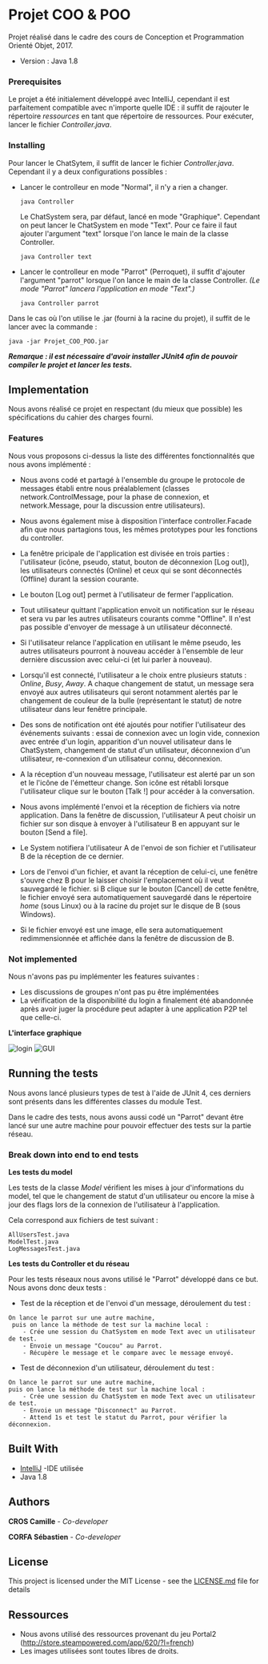 # Projet COO & POO

Projet réalisé dans le cadre des cours de Conception et Programmation
 Orienté Objet, 2017. 
 * Version : Java 1.8

### Prerequisites

Le projet a été initialement développé avec IntelliJ, cependant il est
parfaitement compatible avec n'importe quelle IDE : il suffit de rajouter
le répertoire *ressources* en tant que répertoire de ressources.
Pour exécuter, lancer le fichier *Controller.java*.

### Installing
 
Pour lancer le ChatSytem, il suffit de lancer le fichier *Controller.java*.
Cependant il y a deux configurations possibles :

  * Lancer le controlleur en mode "Normal", il n'y a rien a changer.
    ```
    java Controller
     ```
    Le ChatSystem sera, par défaut, lancé en mode "Graphique".
    Cependant on peut lancer le ChatSystem en mode "Text".
    Pour ce faire il faut ajouter l'argument "text" lorsque l'on lance
    le main de la classe Controller.
    ```
    java Controller text
     ```

  * Lancer le controlleur en mode "Parrot" (Perroquet), il suffit
    d'ajouter l'argument "parrot" lorsque l'on lance le main de la classe
    Controller. *(Le mode "Parrot" lancera l'application en mode "Text".)*
    ```
    java Controller parrot
    ```
Dans le cas où l'on utilise le .jar (fourni à la racine du projet), il
suffit de le lancer avec la commande :

```
java -jar Projet_COO_POO.jar
```

***Remarque : il est nécessaire d'avoir installer JUnit4 afin de pouvoir
compiler le projet et lancer les tests.***

## Implementation

Nous avons réalisé ce projet en respectant (du mieux que possible) les
spécifications du cahier des charges fourni.

### Features

Nous vous proposons ci-dessus la liste des différentes fonctionnalités
que nous avons implémenté :
  * Nous avons codé et partagé à l'ensemble du groupe le protocole de
    messages établi entre nous préalablement
    (classes network.ControlMessage, pour la
    phase de connexion, et network.Message, pour la discussion entre
    utilisateurs).

  * Nous avons également mise à disposition l'interface controller.Facade afin que
    nous partagions tous, les mêmes prototypes pour les fonctions du controller.

  * La fenêtre pricipale de l'application est divisée en trois parties :
    l'utilisateur (icône, pseudo, statut, bouton de déconnexion [Log out]),
    les utilisateurs connectés (Online) et ceux qui se sont déconnectés
    (Offline) durant la session courante.

  * Le bouton [Log out] permet à l'utilisateur de fermer l'application.

  * Tout utilisateur quittant l'application envoit un notification sur
    le réseau et sera vu par les autres utilisateurs courants comme
    "Offline". Il n'est pas possible d'envoyer de message à un
    utilisateur déconnecté.

  * Si l'utilisateur relance l'application
    en utilisant le même pseudo, les autres utilisateurs
    pourront à nouveau accéder à l'ensemble de leur dernière discussion
    avec celui-ci (et lui parler à nouveau).

  * Lorsqu'il est connecté, l'utilisateur a le choix entre plusieurs
    statuts : *Online*, *Busy*, *Away*. A chaque changement de statut,
    un message sera envoyé aux autres utilisateurs qui seront notamment
    alertés par le changement de couleur de la bulle (représentant le
    statut) de notre utilisateur dans leur fenêtre principale.

  * Des sons de notification ont été ajoutés pour notifier l'utilisateur
    des événements suivants : essai de connexion avec un login vide,
    connexion avec entrée d'un login, apparition d'un nouvel utilisateur
    dans le ChatSystem, changement de statut d'un utilisateur,
    déconnexion d'un utilisateur, re-connexion d'un
    utilisateur connu, déconnexion.

  * A la réception d'un nouveau message, l'utilisateur est alerté par un
    son et le l'icône de l'émetteur change. Son icône est rétabli lorsque
    l'utilisateur clique sur le bouton [Talk !] pour accéder à la
    conversation.

  * Nous avons implémenté l'envoi et la réception de fichiers via notre
    application. Dans la fenêtre de discussion, l'utilisateur A peut choisir
    un fichier sur son disque à envoyer à l'utilisateur B en appuyant sur
    le bouton [Send a file].

  * Le System notifiera l'utilisateur A de l'envoi de son fichier et
    l'utilisateur B de la réception de ce dernier.

  * Lors de l'envoi d'un fichier, et avant la réception de celui-ci, une
    fenêtre s'ouvre chez B pour le laisser choisir l'emplacement où il
    veut sauvegardé le fichier. si B clique sur le bouton [Cancel] de
    cette fenêtre, le fichier envoyé sera automatiquement sauvegardé dans
    le répertoire *home* (sous Linux) ou à la racine du projet sur le
    disque de B (sous Windows).

  * Si le fichier envoyé est une image, elle sera automatiquement
    redimmensionnée et affichée dans la fenêtre de discussion de B.


### Not implemented

Nous n'avons pas pu implémenter les features suivantes :
  * Les discussions de groupes n'ont pas pu être implémentées
  * La vérification de la disponibilité du login a finalement été
    abandonnée après avoir juger la procédure peut adapter à une
    application P2P tel que celle-ci.

**L'interface graphique**

![login](https://github.com/sebspas/Projet_COO_POO/blob/master/gui_chat_login.png?raw=true)
![GUI](https://github.com/sebspas/Projet_COO_POO/blob/master/gui_chat.png?raw=true)

## Running the tests

Nous avons lancé plusieurs types de test à l'aide de JUnit 4, ces derniers
sont présents dans les différentes classes du module Test.

Dans le cadre des tests, nous avons aussi codé un "Parrot" devant être
lancé sur une autre machine pour pouvoir effectuer des tests sur la partie
réseau.

### Break down into end to end tests

**Les tests du model**

Les tests de la classe *Model* vérifient les mises à jour d'informations du model,
tel que le changement de statut d'un utilisateur ou encore la mise à jour des
flags lors de la connexion de l'utilisateur à l'application.

Cela correspond aux fichiers de test suivant :
```
AllUsersTest.java
ModelTest.java
LogMessagesTest.java
```

**Les tests du Controller et du réseau**

Pour les tests réseaux nous avons utilisé le "Parrot" développé dans ce but.
Nous avons donc deux tests :
- Test de la réception et de l'envoi d'un message, déroulement du test :
```
On lance le parrot sur une autre machine,
 puis on lance la méthode de test sur la machine local :
    - Crée une session du ChatSystem en mode Text avec un utilisateur de test.
    - Envoie un message "Coucou" au Parrot.
    - Récupère le message et le compare avec le message envoyé.
```
- Test de déconnexion d'un utilisateur, déroulement du test :
```
On lance le parrot sur une autre machine, 
puis on lance la méthode de test sur la machine local :
    - Crée une session du ChatSystem en mode Text avec un utilisateur de test.
    - Envoie un message "Disconnect" au Parrot.
    - Attend 1s et test le statut du Parrot, pour vérifier la déconnexion.
```
## Built With

* [IntelliJ](https://www.jetbrains.com/idea/) -IDE utilisée
* Java 1.8

## Authors

 **CROS Camille** - *Co-developer*

 **CORFA Sébastien** - *Co-developer*

## License

This project is licensed under the MIT License - see the [LICENSE.md](LICENSE.md) file for details

## Ressources

* Nous avons utilisé des ressources provenant du jeu Portal2 (http://store.steampowered.com/app/620/?l=french)
* Les images utilisées sont toutes libres de droits.


